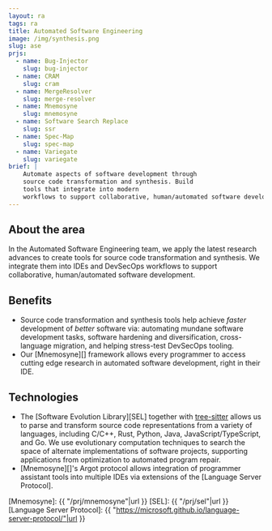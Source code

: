 ```yaml
---
layout: ra
tags: ra
title: Automated Software Engineering
image: /img/synthesis.png
slug: ase
prjs:
  - name: Bug-Injector
    slug: bug-injector
  - name: CRAM
    slug: cram
  - name: MergeResolver
    slug: merge-resolver
  - name: Mnemosyne
    slug: mnemosyne
  - name: Software Search Replace
    slug: ssr
  - name: Spec-Map
    slug: spec-map
  - name: Variegate
    slug: variegate
brief: |
    Automate aspects of software development through
    source code transformation and synthesis. Build
    tools that integrate into modern
    workflows to support collaborative, human/automated software development.
---
```


## About the area

In the Automated Software Engineering team, we apply the latest research
advances to create tools for source code transformation and synthesis.
We integrate them into IDEs and DevSecOps workflows to support collaborative,
human/automated software development.


## Benefits
- Source code transformation and synthesis tools help achieve *faster*
 development of *better* software via: automating mundane software development
 tasks, software hardening and diversification, cross-language migration, and
 helping stress-test DevSecOps tooling.
- Our [Mnemosyne][] framework allows every programmer to access cutting edge
research in automated software development, right in their IDE.

## Technologies
- The [Software Evolution Library][SEL] together with
[tree-sitter](https://tree-sitter.github.io/tree-sitter/)
  allows us to parse and transform source code representations from
  a variety of languages, including C/C++, Rust, Python, Java,
  JavaScript/TypeScript, and Go. We use evolutionary computation techniques
  to search the space of alternate implementations of software projects, supporting
  applications from optimization to automated program repair.
- [Mnemosyne][]'s Argot protocol allows integration of programmer assistant
tools into multiple IDEs via extensions of the [Language Server Protocol].

[Mnemosyne]: {{ "/prj/mnemosyne"|url }}
[SEL]: {{ "/prj/sel"|url }}
[Language Server Protocol]: {{ "https://microsoft.github.io/language-server-protocol/"|url }}
